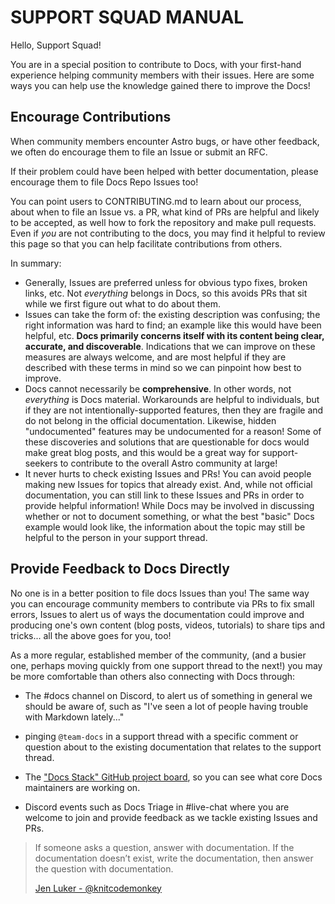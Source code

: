 # SUPPORT SQUAD MANUAL

Hello, Support Squad!

You are in a special position to contribute to Docs, with your first-hand experience helping community members with their issues. Here are some ways you can help use the knowledge gained there to improve the Docs!

## Encourage Contributions

When community members encounter Astro bugs, or have other feedback, we often do encourage them to file an Issue or submit an RFC. 

If their problem could have been helped with better documentation, please encourage them to file Docs Repo Issues too!

You can point users to CONTRIBUTING.md to learn about our process, about when to file an Issue vs. a PR, what kind of PRs are helpful and likely to be accepted, as well how to fork the repository and make pull requests. Even if *you* are not contributing to the docs, you may find it helpful to review this page so that you can help facilitate contributions from others.

In summary:
- Generally, Issues are preferred unless for obvious typo fixes, broken links, etc. Not *everything* belongs in Docs, so this avoids PRs that sit while we first figure out what to do about them. 
- Issues can take the form of: the existing description was confusing; the right information was hard to find; an example like this would have been helpful, etc. **Docs primarily concerns itself with its content being clear, accurate, and discoverable**. Indications that we can improve on these measures are always welcome, and are most helpful if they are described with these terms in mind so we can pinpoint how best to improve.
- Docs cannot necessarily be **comprehensive**. In other words, not *everything* is Docs material. Workarounds are helpful to individuals, but if they are not intentionally-supported features, then they are fragile and do not belong in the official documentation. Likewise, hidden "undocumented" features may be undocumented for a reason! Some of these discoveries and solutions that are questionable for docs would make great blog posts, and this would be a great way for support-seekers to contribute to the overall Astro community at large!
- It never hurts to check existing Issues and PRs! You can avoid people making new Issues for topics that already exist. And, while not official documentation, you can still link to these Issues and PRs in order to provide helpful information! While Docs may be involved in discussing whether or not to document something, or what the best "basic" Docs example would look like, the information about the topic may still be helpful to the person in your support thread.

## Provide Feedback to Docs Directly

No one is in a better position to file docs Issues than you! The same way you can encourage community members to contribute via PRs to fix small errors, Issues to alert us of ways the documentation could improve and producing one's own content (blog posts, videos, tutorials) to share tips and tricks... all the above goes for you, too!

As a more regular, established member of the community, (and a busier one, perhaps moving quickly from one support thread to the next!) you may be more comfortable than others also connecting with Docs through:

- The #docs channel on Discord, to alert us of something in general we should be aware of, such as "I've seen a lot of people having trouble with Markdown lately..." 

- pinging `@team-docs` in a support thread with a specific comment or question about to the existing documentation that relates to the support thread.

- The ["Docs Stack" GitHub project board](https://github.com/orgs/withastro/projects/8/views/1), so you can see what core Docs maintainers are working on.

- Discord events such as Docs Triage in #live-chat where you are welcome to join and provide feedback as we tackle existing Issues and PRs.

> If someone asks a question, answer with documentation. If the documentation doesn’t exist, write the documentation, then answer the question with documentation.
>
> [Jen Luker - @knitcodemonkey](https://twitter.com/knitcodemonkey/status/1486214423190519811)
